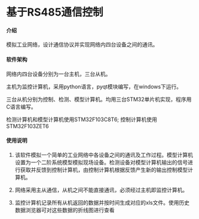 # 基于RS485通信控制

#### 介绍
模拟工业网络，设计通信协议并实现网络内四台设备之间的通讯。

#### 软件架构
网络内四台设备分别为一台主机，三台从机。

主机为监控计算机，采用python语言，pyqt模块编写，在windows下运行。

三台从机分别为控制、检测、模型计算机。均用三台STM32单片机实现，程序用C语言编写。

检测计算机和模型计算机使用STM32F103C8T6; 控制计算机使用STM32F103ZET6

#### 使用说明

1. 该软件模拟一个简单的工业网络中各设备之间的通讯及工作过程。模型计算机设置为一个二阶系统模型模拟现场设备。检测设备对模型计算机输出的信号进行获取并反馈到控制计算机，由控制计算机根据反馈产生新的输出控制模型计算机。

2. 网络采用主从通信，从机之间不能直接通讯，必须经过主机即监控计算机。

3. 监控计算机记录所有从机返回的数据并按时间生成对应的xls文件。使用历史数据浏览器可对这些数据的折线图进行查看

   

